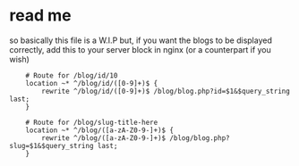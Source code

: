 # read me
so basically this file is a W.I.P but, if you want the blogs to be displayed correctly, add this to your server block in nginx (or a counterpart if you wish)<br>
```
    # Route for /blog/id/10
    location ~* ^/blog/id/([0-9]+)$ {
        rewrite ^/blog/id/([0-9]+)$ /blog/blog.php?id=$1&$query_string last;
    }

    # Route for /blog/slug-title-here
    location ~* ^/blog/([a-zA-Z0-9-]+)$ {
        rewrite ^/blog/([a-zA-Z0-9-]+)$ /blog/blog.php?slug=$1&$query_string last;
    }

```